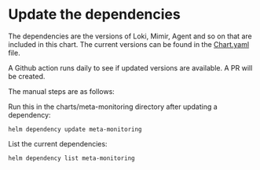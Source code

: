 # Update the dependencies

The dependencies are the versions of Loki, Mimir, Agent and so on that are included in this chart.
The current versions can be found in the [Chart.yaml](../charts/meta-monitoring/Chart.yaml) file.

A Github action runs daily to see if updated versions are available. A PR will be created.

The manual steps are as follows:

Run this in the charts/meta-monitoring directory after updating a dependency:

```
helm dependency update meta-monitoring
```

List the current dependencies:

```
helm dependency list meta-monitoring
```
